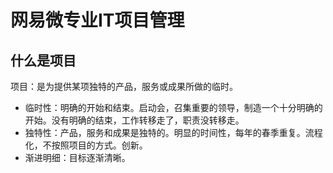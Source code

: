 # 网易微专业IT项目管理 #

## 什么是项目 ##

项目：是为提供某项独特的产品，服务或成果所做的临时。

* 临时性：明确的开始和结束。启动会，召集重要的领导，制造一个十分明确的开始。没有明确的结束，工作转移走了，职责没转移走。
* 独特性：产品，服务和成果是独特的。明显的时间性，每年的春季重复。流程化，不按照项目的方式。创新。
* 渐进明细：目标逐渐清晰。


